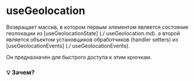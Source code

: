 # useGeolocation

Возвращает массив, в котором первым элементом является состояние геолокации из [useGeolocationState] (./ useGeolocation.md).
а второй является объектом установщиков обработчиков (handler setters) из [useGeolocationEvents] (./ useGeolocationEvents).

Он предназначен для быстрого доступа к этим крючкам.

### 💡 Зачем?
